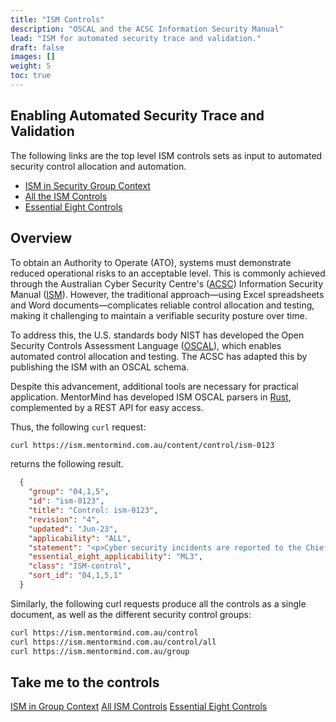 ```yaml
---
title: "ISM Controls"
description: "OSCAL and the ACSC Information Security Manual"
lead: "ISM for automated security trace and validation."
draft: false
images: []
weight: 5
toc: true
---
```


## Enabling Automated Security Trace and Validation

The following links are the top level ISM controls sets as input to automated security control allocation and automation.

- [ISM in Security Group Context](https://ism.mentormind.com.au/context)
- [All the ISM Controls](https://ism.mentormind.com.au/control/index)
- [Essential Eight Controls](https://ism.mentormind.com.au/essential-eight)

## Overview
To obtain an Authority to Operate (ATO), systems must demonstrate reduced operational risks to an acceptable level. This is commonly achieved through the Australian Cyber Security Centre's ([ACSC](https://cyber.gov.au/)) Information Security Manual ([ISM](https://www.cyber.gov.au/resources-business-and-government/essential-cyber-security/ism)). However, the traditional approach—using Excel spreadsheets and Word documents—complicates reliable control allocation and testing, making it challenging to maintain a verifiable security posture over time.

To address this, the U.S. standards body NIST has developed the Open Security Controls Assessment Language ([OSCAL](https://pages.nist.gov/OSCAL/)), which enables automated control allocation and testing. The ACSC has adapted this by publishing the ISM with an OSCAL schema.

Despite this advancement, additional tools are necessary for practical application. MentorMind has developed ISM OSCAL parsers in [Rust](https://www.rust-lang.org), complemented by a REST API for easy access.

Thus, the following `curl` request:

```bash
curl https://ism.mentormind.com.au/content/control/ism-0123
```

returns the following result.

```json
  {
    "group": "04,1,5",
    "id": "ism-0123",
    "title": "Control: ism-0123",
    "revision": "4",
    "updated": "Jun-23",
    "applicability": "ALL",
    "statement": "<p>Cyber security incidents are reported to the Chief Information Security Officer, or one of their delegates, as soon as possible after they occur or are discovered.</p>",
    "essential_eight_applicability": "ML3",
    "class": "ISM-control",
    "sort_id": "04,1,5,1"
  }
```

Similarly, the following curl requests produce all the controls as a single document, as well as the different security control groups:
```bash
curl https://ism.mentormind.com.au/control
curl https://ism.mentormind.com.au/control/all
curl https://ism.mentormind.com.au/group
```

## Take me to the controls

[ISM in Group Context](https://ism.mentormind.com.au/context) [All ISM Controls](https://ism.mentormind.com.au/control/index) [Essential Eight Controls](/essential-eight)
